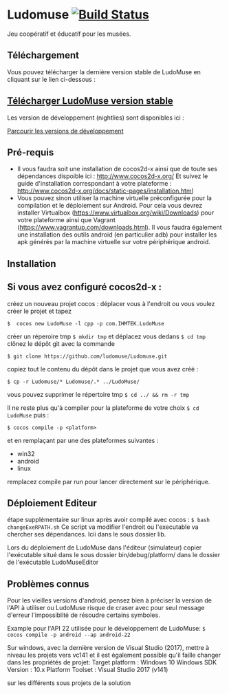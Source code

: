 # Ludomuse [![Build Status](https://travis-ci.org/ludomuse/Ludomuse.svg?branch=master)](https://travis-ci.org/ludomuse/Ludomuse)
Jeu coopératif et éducatif pour les musées. 


## Téléchargement
Vous pouvez télécharger la dernière version stable de LudoMuse en cliquant sur le lien ci-dessous : 
## [Télécharger LudoMuse version stable](https://github.com/ludomuse/LudoMuse/releases/latest)

Les version de développement (nightlies) sont disponibles ici :

[Parcourir les versions de développement](https://ihmtek-services.com/files/LudoMuse/releases/nightlies/LudoMuse)


## Pré-requis

- Il vous faudra soit une installation de cocos2d-x ainsi que de toute ses dépendances dispoible ici : http://www.cocos2d-x.org/
Et suivez le guide d'installation correspondant à votre plateforme : http://www.cocos2d-x.org/docs/static-pages/installation.html
- Vous pouvez sinon utiliser la machine virtuelle préconfigurée pour la compilation et le déploiement sur Android. Pour cela vous devrez installer Virtualbox (https://www.virtualbox.org/wiki/Downloads) pour votre plateforme ainsi que Vagrant (https://www.vagrantup.com/downloads.html). Il vous faudra également une installation des outils android (en particulier adb) pour installer les apk générés par la machine virtuelle sur votre périphérique android.


## Installation


Si vous avez configuré cocos2d-x :
----------------------------------

créez un nouveau projet cocos :
déplacer vous à l'endroit ou vous voulez créer le projet et tapez

``
$  cocos new LudoMuse -l cpp -p com.IHMTEK.LudoMuse
``

créer un réperoire tmp `` $ mkdir tmp `` et déplacez vous dedans `` $ cd tmp ``
clônez le dépôt git avec la commande 

``
$ git clone https://github.com/ludomuse/Ludomuse.git
``

copiez tout le contenu du dépôt dans le projet que vous avez créé :

``
$ cp -r Ludomuse/* Ludomuse/.* ../LudoMuse/
``

vous pouvez supprimer le répertoire tmp `` $ cd ../ && rm -r tmp ``

Il ne reste plus qu'à compiler pour la plateforme de votre choix `` $ cd LudoMuse `` puis :

``
$ cocos compile -p <platform>
``

et en remplaçant <platform> par une des plateformes suivantes :
  - win32
  - android
  - linux

remplacez compile par run pour lancer directement sur le périphérique.
  

## Déploiement Editeur

étape supplémentaire sur linux après avoir compilé avec cocos :
``
$ bash changeExeRPATH.sh
``
Ce script va modifier l'endroit ou l'executable va chercher ses dépendances. Icii dans le sous dossier lib.


Lors du déploiement de LudoMuse dans l'éditeur (simulateur) copier l'exécutable situé dans le sous dossier bin/debug/platform/ dans le dossier de l'exécutable LudoMuseEditor




## Problèmes connus

Pour les vieilles versions d'android, pensez bien à préciser la version de l'API à utiliser ou LudoMuse risque de craser avec pour seul message d'erreur l'impossiblité de résoudre certains symboles.

Example pour l'API 22 utilisée pour le développement de LudoMuse:
``
$ cocos compile -p android --ap android-22
``


Sur windows, avec la dernière version de Visual Studio (2017), mettre à niveau les projets vers vc141 et il est également possible qu'il faille
changer dans les propriétés de projet:
Target platform : Windows 10
Windows SDK Version : 10.x
Platform Toolset : Visual Studio 2017 (v141)

sur les différents sous projets de la solution
